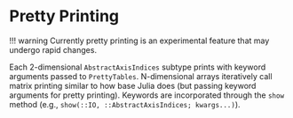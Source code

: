# Pretty Printing

!!! warning
    Currently pretty printing is an experimental feature that may undergo rapid changes.

Each 2-dimensional `AbstractAxisIndices` subtype prints with keyword arguments passed to `PrettyTables`.
N-dimensional arrays iteratively call matrix printing similar to how base Julia does (but passing keyword arguments for pretty printing).
Keywords are incorporated through the `show` method (e.g., `show(::IO, ::AbstractAxisIndices; kwargs...)`).


